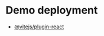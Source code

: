 # Demo deployment

- [@vitejs/plugin-react](https://66314fb98eb74b200fcb08a0--jovial-starburst-3e7563.netlify.app/)

